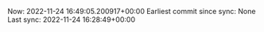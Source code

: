 Now: 2022-11-24 16:49:05.200917+00:00 Earliest commit since sync: None Last sync: 2022-11-24 16:28:49+00:00
